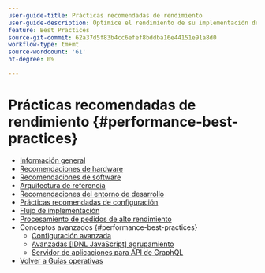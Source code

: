 ```yaml
---
user-guide-title: Prácticas recomendadas de rendimiento
user-guide-description: Optimice el rendimiento de su implementación de producción de Adobe Commerce o Magento Open Source con nuestras recomendaciones.
feature: Best Practices
source-git-commit: 62a37d5f83b4cc6efef8bddba16e44151e91a8d0
workflow-type: tm+mt
source-wordcount: '61'
ht-degree: 0%

---
```



# Prácticas recomendadas de rendimiento {#performance-best-practices}

- [Información general](overview.md)
- [Recomendaciones de hardware](hardware.md)
- [Recomendaciones de software](software.md)
- [Arquitectura de referencia](reference-architecture.md)
- [Recomendaciones del entorno de desarrollo](development-environment.md)
- [Prácticas recomendadas de configuración](configuration.md)
- [Flujo de implementación](deployment-flow.md)
- [Procesamiento de pedidos de alto rendimiento](high-throughput-order-processing.md)
- Conceptos avanzados {#performance-best-practices}
   - [Configuración avanzada](advanced-setup.md)
   - [Avanzadas [!DNL JavaScript] agrupamiento](advanced-js-bundling.md)
   - [Servidor de aplicaciones para API de GraphQL](application-server.md)
- [Volver a Guías operativas](https://experienceleague.adobe.com/docs/commerce-operations/operational-guides/home.html)
